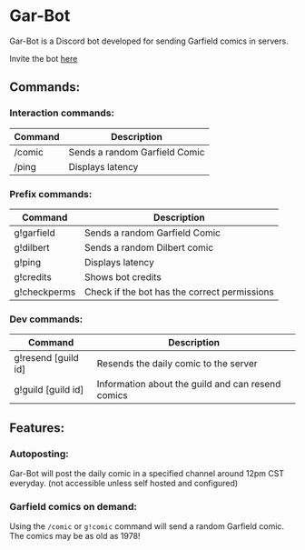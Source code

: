 # Gar-Bot
Gar-Bot is a Discord bot developed for sending Garfield comics in servers.

Invite the bot [here](https://discord.com/api/oauth2/authorize?client_id=971461458854572062&permissions=139586825280&scope=bot%20applications.commands)
  
## Commands:
### Interaction commands:
| Command  | Description |
| --- | --- |
| /comic  | Sends a random Garfield Comic  |
| /ping  | Displays latency  |

### Prefix commands:
| Command  | Description |
| --- | --- |
| g!garfield  | Sends a random Garfield Comic  |
| g!dilbert | Sends a random Dilbert comic |
| g!ping  | Displays latency  |
| g!credits | Shows bot credits |
| g!checkperms | Check if the bot has the correct permissions |

### Dev commands:
| Command  | Description |
| --- | --- |
| g!resend [guild id]  | Resends the daily comic to the server  |
| g!guild [guild id] | Information about the guild and can resend comics  |

## Features:
### Autoposting: 
Gar-Bot will post the daily comic in a specified channel around 12pm CST everyday. (not accessible unless self hosted and configured)

### Garfield comics on demand:
Using the `/comic` or `g!comic` command will send a random Garfield comic. The comics may be as old as 1978!
